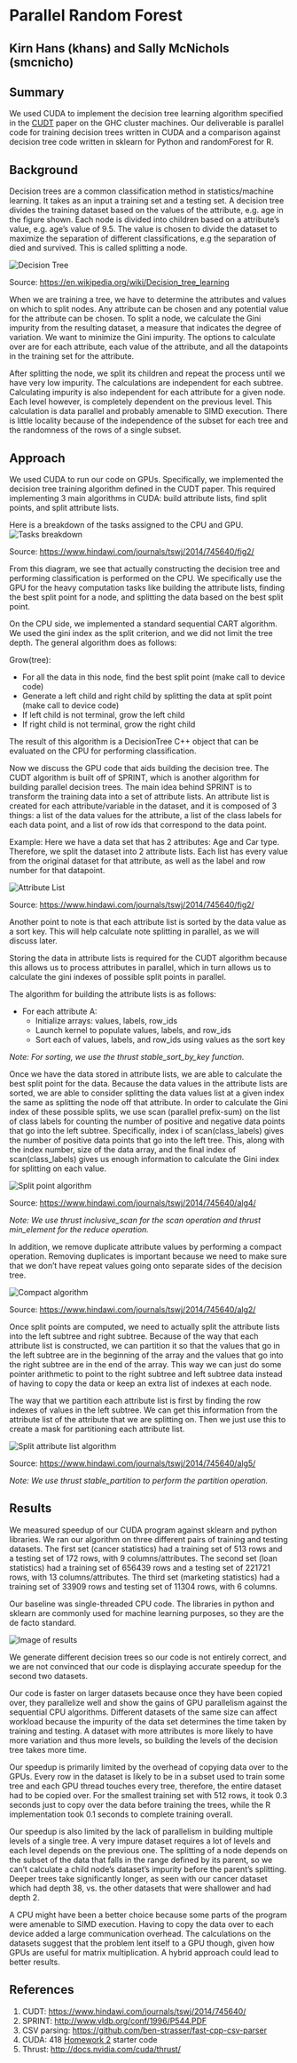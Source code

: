 # Parallel Random Forest

## Kirn Hans (khans) and Sally McNichols (smcnicho)

## Summary
We used CUDA to implement the decision tree learning algorithm specified in the [CUDT](https://www.hindawi.com/journals/tswj/2014/745640/) paper on the GHC cluster machines. Our deliverable is parallel code for training decision trees written in CUDA and a comparison against decision tree code written in sklearn for Python and randomForest for R.

## Background
Decision trees are a common classification method in statistics/machine learning. It takes as an input a training set and a testing set. A decision tree divides the training dataset based on the values of the attribute, e.g. age in the figure shown. Each node is divided into children based on a attribute’s value, e.g. age’s value of 9.5. The value is chosen to divide the dataset to maximize the separation of different classifications, e.g the separation of died and survived. This is called splitting a node.

![Decision Tree](https://upload.wikimedia.org/wikipedia/commons/f/f3/CART_tree_titanic_survivors.png)

Source: <https://en.wikipedia.org/wiki/Decision_tree_learning>

When we are training a tree, we have to determine the attributes and values on which to split nodes. Any attribute can be chosen and any potential value for the attribute can be chosen.
To split a node, we calculate the Gini impurity from the resulting dataset, a measure that indicates the degree of variation. We want to minimize the Gini impurity. The options to calculate over are for each attribute, each value of the attribute, and all the datapoints in the training set for the attribute.

After splitting the node, we split its children and repeat the process until we have very low impurity. The calculations are independent for each subtree. 
Calculating impurity is also independent for each attribute for a given node. Each level however, is completely dependent on the previous level. This calculation is data parallel and probably amenable to SIMD execution. There is little locality because of the independence of the subset for each tree and the randomness of the rows of a single subset.

## Approach
We used CUDA to run our code on GPUs. Specifically, we implemented the decision tree training algorithm defined in the CUDT paper. This required implementing 3 main algorithms in CUDA: build attribute lists, find split points, and split attribute lists.

Here is a breakdown of the tasks assigned to the CPU and GPU.
![Tasks breakdown](https://www.hindawi.com/journals/tswj/2014/745640.fig.006.jpg)

Source: <https://www.hindawi.com/journals/tswj/2014/745640/fig2/>

From this diagram, we see that actually constructing the decision tree and performing classification is performed on the CPU. We specifically use the GPU for the heavy computation tasks like building the attribute lists, finding the best split point for a node, and splitting the data based on the best split point.

On the CPU side, we implemented a standard sequential CART algorithm. We used the gini index as the split criterion, and we did not limit the tree depth. The general algorithm does as follows:

Grow(tree):
* For all the data in this node, find the best split point (make call to device code)
* Generate a left child and right child by splitting the data at split point (make call to device code)
* If left child is not terminal, grow the left child
* If right child is not terminal, grow the right child

The result of this algorithm is a DecisionTree C++ object that can be evaluated on the CPU for performing classification.

Now we discuss the GPU code that aids building the decision tree. The CUDT algorithm is built off of SPRINT, which is another algorithm for building parallel decision trees. The main idea behind SPRINT is to transform the training data into a set of attribute lists. An attribute list is created for each attribute/variable in the dataset, and it is composed of 3 things: a list of the data values for the attribute, a list of the class labels for each data point, and a list of row ids that correspond to the data point.

Example: Here we have a data set that has 2 attributes: Age and Car type. Therefore, we split the dataset into 2 attribute lists. Each list has every value from the original dataset for that attribute, as well as the label and row number for that datapoint.

![Attribute List](https://www.hindawi.com/journals/tswj/2014/745640.fig.002.jpg/)

Source: <https://www.hindawi.com/journals/tswj/2014/745640/fig2/>

Another point to note is that each attribute list is sorted by the data value as a sort key. This will help calculate note splitting in parallel, as we will discuss later.

Storing the data in attribute lists is required for the CUDT algorithm because this allows us to process attributes in parallel, which in turn allows us to calculate the gini indexes of possible split points in parallel.

The algorithm for building the attribute lists is as follows:
* For each attribute A:
	* Initialize arrays: values, labels, row_ids
	* Launch kernel to populate values, labels, and row_ids
	* Sort each of values, labels, and row_ids using values as the sort key

_Note: For sorting, we use the thrust stable_sort_by_key function._

Once we have the data stored in attribute lists, we are able to calculate the best split point for the data. Because the data values in the attribute lists are sorted, we are able to consider splitting the data values list at a given index the same as splitting the node off that attribute. In order to calculate the Gini index of these possible splits, we use scan (parallel prefix-sum) on the list of class labels for counting the number of positive and negative data points that go into the left subtree. Specifically, index i of scan(class_labels) gives the number of positive data points that go into the left tree. This, along with the index number, size of the data array, and the final index of scan(class_labels) gives us enough information to calculate the Gini index for splitting on each value.

![Split point algorithm](https://raw.githubusercontent.com/kirnhans/15418-project/master/Split_point_Algorithm.png)

Source: <https://www.hindawi.com/journals/tswj/2014/745640/alg4/>

_Note: We use thrust inclusive_scan for the scan operation and thrust min_element for the reduce operation._

In addition, we remove duplicate attribute values by performing a compact operation. Removing duplicates is important because we need to make sure that we don’t have repeat values going onto separate sides of the decision tree.

![Compact algorithm](https://raw.githubusercontent.com/kirnhans/15418-project/master/Compact_algorithm.png)

Source: <https://www.hindawi.com/journals/tswj/2014/745640/alg2/>


Once split points are computed, we need to actually split the attribute lists into the left subtree and right subtree. Because of the way that each attribute list is constructed, we can partition it so that the values that go in the left subtree are in the beginning of the array and the values that go into the right subtree are in the end of the array. This way we can just do some pointer arithmetic to point to the right subtree and left subtree data instead of having to copy the data or keep an extra list of indexes at each node.

The way that we partition each attribute list is first by finding the row indexes of values in the left subtree. We can get this information from the attribute list of the attribute that we are splitting on. Then we just use this to create a mask for partitioning each attribute list.


![Split attribute list algorithm](https://raw.githubusercontent.com/kirnhans/15418-project/master/Split_attribute_list_algorithm.png)

Source: <https://www.hindawi.com/journals/tswj/2014/745640/alg5/>

_Note: We use thrust stable_partition to perform the partition operation._


## Results
We measured speedup of our CUDA program against sklearn and python libraries. We ran our algorithm on three different pairs of training and testing datasets. The first set (cancer statistics) had a training set of 513 rows and a testing set of 172 rows, with 9 columns/attributes. The second set (loan statistics) had a training set of 656439 rows and a testing set of 221721 rows, with 13 columns/attributes. The third set (marketing statistics) had a training set of 33909 rows and testing set of 11304 rows, with 6 columns.

Our baseline was single-threaded CPU code. The libraries in python and sklearn are commonly used for machine learning purposes, so they are the de facto standard.

![Image of results](https://raw.githubusercontent.com/kirnhans/15418-project/master/Results_graph.jpg)


We generate different decision trees so our code is not entirely correct, and we are not convinced that our code is displaying accurate speedup for the second two datasets.

Our code is faster on larger datasets because once they have been copied over, they parallelize well and show the gains of GPU parallelism against the sequential CPU algorithms.
Different datasets of the same size can affect workload because the impurity of the data set determines the time taken by training and testing. A dataset with more attributes is more likely to have more variation and thus more levels, so building the levels of the decision tree takes more time.

Our speedup is primarily limited by the overhead of copying data over to the GPUs. Every row in the dataset is likely to be in a subset used to train some tree and each GPU thread touches every tree, therefore, the entire dataset had to be copied over. For the smallest training set with 512 rows, it took 0.3 seconds just to copy over the data before training the trees, while the R implementation took 0.1 seconds to complete training overall.

Our speedup is also limited by the lack of parallelism in building multiple levels of a single tree. A very impure dataset requires a lot of levels and each level depends on the previous one. The splitting of a node depends on the subset of the data that falls in the range defined by its parent, so we can’t calculate a child node’s dataset’s impurity before the parent’s splitting. Deeper trees take significantly longer, as seen with our cancer dataset which had depth 38, vs. the other datasets that were shallower and had depth 2.

A CPU might have been a better choice because some parts of the program were amenable to SIMD execution. Having to copy the data over to each device added a large communication overhead. The calculations on the datasets suggest that the problem lent itself to a GPU though, given how GPUs are useful for matrix multiplication. A hybrid approach could lead to better results.


## References
1. CUDT: <https://www.hindawi.com/journals/tswj/2014/745640/>
1. SPRINT: <http://www.vldb.org/conf/1996/P544.PDF>
1. CSV parsing: <https://github.com/ben-strasser/fast-cpp-csv-parser>
1. CUDA: 418 [Homework 2](http://15418.courses.cs.cmu.edu/spring2017/article/4) starter code
1. Thrust: <http://docs.nvidia.com/cuda/thrust/>


